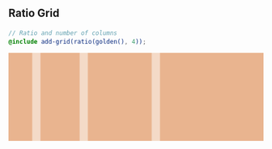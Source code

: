 ## Ratio Grid

```scss
// Ratio and number of columns
@include add-grid(ratio(golden(), 4));
```

<img src="img/ratio.png">
